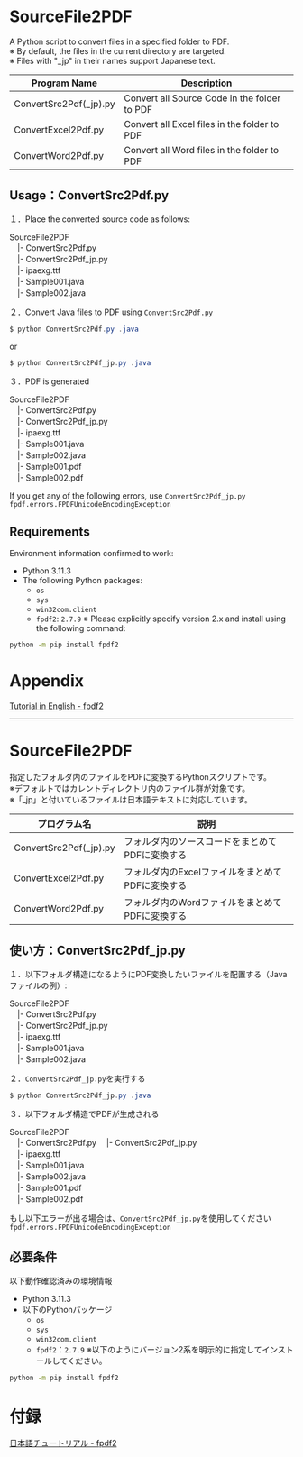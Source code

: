 # SourceFile2PDF  
A Python script to convert files in a specified folder to PDF.  
※ By default, the files in the current directory are targeted.   
※ Files with "_jp" in their names support Japanese text.  

| Program Name           | Description                                           |
|------------------------|-------------------------------------------------------|
| ConvertSrc2Pdf(_jp).py      | Convert all Source Code in the folder to PDF          |
| ConvertExcel2Pdf.py    | Convert all Excel files in the folder to PDF          |
| ConvertWord2Pdf.py     | Convert all Word files in the folder to PDF           |

## Usage：ConvertSrc2Pdf.py  
１．Place the converted source code as follows:  

SourceFile2PDF  
　|- ConvertSrc2Pdf.py  
　|- ConvertSrc2Pdf_jp.py  
　|- ipaexg.ttf  
　|- Sample001.java  
　|- Sample002.java  

２．Convert Java files to PDF using ```ConvertSrc2Pdf.py```  

```powershell
$ python ConvertSrc2Pdf.py .java
```
or  
```powershell
$ python ConvertSrc2Pdf_jp.py .java
```

３．PDF is generated

SourceFile2PDF  
　|- ConvertSrc2Pdf.py  
　|- ConvertSrc2Pdf_jp.py  
　|- ipaexg.ttf  
　|- Sample001.java  
　|- Sample002.java  
　|- Sample001.pdf  
　|- Sample002.pdf  

If you get any of the following errors, use ```ConvertSrc2Pdf_jp.py```  
```fpdf.errors.FPDFUnicodeEncodingException```

## Requirements  
Environment information confirmed to work:  
- Python 3.11.3
- The following Python packages:
  - `os`
  - `sys`  
  - `win32com.client`
  - `fpdf2`: `2.7.9`
※ Please explicitly specify version 2.x and install using the following command:
```bash
python -m pip install fpdf2    
```

# Appendix
[Tutorial in English - fpdf2](https://py-pdf.github.io/fpdf2/Tutorial.html)

---

# SourceFile2PDF  
指定したフォルダ内のファイルをPDFに変換するPythonスクリプトです。  
※デフォルトではカレントディレクトリ内のファイル群が対象です。  
※「_jp」と付いているファイルは日本語テキストに対応しています。  

|プログラム名|説明|
|---|---|
|ConvertSrc2Pdf(_jp).py      | フォルダ内のソースコードをまとめてPDFに変換する|
|ConvertExcel2Pdf.py|フォルダ内のExcelファイルをまとめてPDFに変換する|
|ConvertWord2Pdf.py|フォルダ内のWordファイルをまとめてPDFに変換する|
  
## 使い方：ConvertSrc2Pdf_jp.py  
１．以下フォルダ構造になるようにPDF変換したいファイルを配置する（Javaファイルの例）:  

SourceFile2PDF  
　|- ConvertSrc2Pdf.py  
　|- ConvertSrc2Pdf_jp.py  
　|- ipaexg.ttf  
　|- Sample001.java  
　|- Sample002.java  

２．```ConvertSrc2Pdf_jp.py```を実行する  

```powershell
$ python ConvertSrc2Pdf_jp.py .java
```

３．以下フォルダ構造でPDFが生成される  

SourceFile2PDF  
　|- ConvertSrc2Pdf.py
　|- ConvertSrc2Pdf_jp.py  
　|- ipaexg.ttf  
　|- Sample001.java  
　|- Sample002.java  
　|- Sample001.pdf  
　|- Sample002.pdf  

もし以下エラーが出る場合は、```ConvertSrc2Pdf_jp.py```を使用してください  
```fpdf.errors.FPDFUnicodeEncodingException```

## 必要条件  
以下動作確認済みの環境情報  
- Python 3.11.3
- 以下のPythonパッケージ
  - `os`
  - `sys`
  - `win32com.client`
  - `fpdf2`：`2.7.9`
※以下のようにバージョン2系を明示的に指定してインストールしてください。
```bash
python -m pip install fpdf2    
```

# 付録  
[日本語チュートリアル - fpdf2](https://py-pdf.github.io/fpdf2/Tutorial-ja.html)
